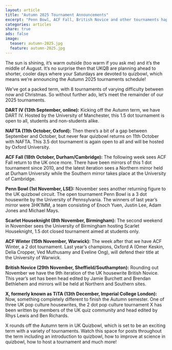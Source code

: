 ```yaml
---
layout: article
title: "Autumn 2025 Tournament Announcements"
excerpt: "Penn Bowl, ACF Fall, British Novice and other tournaments happening this term."
categories: articles
share: true
ads: false
image:
  teaser: autumn-2025.jpg
  feature: autumn-2025.jpg
---
```


The sun is shining, it’s warm outside (too warm if you ask me) and it’s the middle of August. It’s no surprise then that UKQB are planning ahead to shorter, cooler days where your Saturdays are devoted to quizbowl, which means we’re announcing the Autumn 2025 tournaments schedule!

We’ve got a packed term, with 8 tournaments of varying difficulty between now and Christmas. So without further ado, let’s meet the remainder of our 2025 tournaments.

**DART IV (13th September, online):** Kicking off the Autumn term, we have DART IV. Hosted by the University of Manchester, this 1.5 dot tournament is open to all, students and non-students alike.

**NAFTA (11th October, Oxford):** Then there’s a bit of a gap between September and October, but never fear quizbowl returns on 11th October with NAFTA. This 3.5 dot tournament is again open to all and will be hosted by Oxford University.

**ACF Fall (18th October, Durham/Cambridge):** The following week sees ACF Fall return to the UK once more. There have been mirrors of this 1 dot tournament since 2010, and the latest iteration sees a Northern mirror held at Durham University while the Southern mirror takes place at the University of Cambridge.

**Penn Bowl (1st November, LSE):** November sees another returning figure to the UK quizbowl circuit. The open tournament Penn Bowl is a 3 dot housewrite by the University of Pennsylvania. The winners of last year’s mirror were 3HK1MM, a team consisting of Enoch Yuen, Justin Lee, Adam Jones and Michael Mays.

**Scarlet Houseknight (8th November, Birmingham):** The second weekend in November sees the University of Birmingham hosting Scarlet Houseknight, 1.5 dot closed tournament aimed at students only.

**ACF Winter (15th November, Warwick):** The week after that we have ACF Winter, a 2 dot tournament. Last year’s champions, Oxford A (Omer Keskin, Delia Cropper, Ved Muthusamy and Eveline Ong), will defend their title at the University of Warwick.

**British Novice (29th November, Sheffield/Southampton):** Rounding out November we have the 9th iteration of the UK housewrite British Novice. This year’s set has been head edited by Jamie Burchett and Brendan Bethlehem and mirrors will be held at Northern and Southern sites.

**X, formerly known as TiTA (13th December, Imperial College London):** Now, something completely different to finish the Autumn semester. One of three UK pop culture housewrites, the 2 dot pop culture tournament X has been written by members of the UK quiz community and head edited by Rhys Lewis and Ben Richards.

X rounds off the Autumn term in UK Quizbowl, which is set to be an exciting term with a variety of tournaments. Watch this space for posts throughout the term including an introduction to quizbowl, how to improve at science in quizbowl, how to host a tournament and much more!